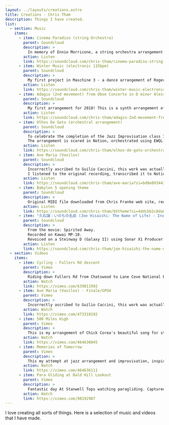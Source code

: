 ```yaml
---
layout: ../layouts/creations.astro
title: Creations - Chris Tham
description: Things I have created.
list:
  - section: Music
    items:
      - item: Cinema Paradiso (string Orchestra)
        parent: Soundcloud
        description: >
          In memory of Ennio Morricone, a string orchestra arrangement of Cinema Paradiso, transcribed by me into Finale.
        action: Listen
        link: https://soundcloud.com/chris-tham/cinema-paradiso-string-orchestra?si=915322deac8041d59228b001c4605e64&utm_source=clipboard&utm_medium=text&utm_campaign=social_sharing
      - item: Winter Music (electronic 115bpm)
        parent: Soundcloud
        description: >
          My first project in Maschine 3 - a dance arrangement of Roger Eno's track from Between Tides album, with the speed doubled to 115bpm and the Focus kit from Prismatic Bliss.
        action: Listen
        link: https://soundcloud.com/chris-tham/winter-music-electronic-115bpm?si=56566a54e8f34f36b1328291ce77d26c&utm_source=clipboard&utm_medium=text&utm_campaign=social_sharing
      - item: Adagio (2nd movement) from Oboe Concerto in D minor Alessandro Marcello
        parent: Soundcloud
        description: >
          My first arrangement for 2018! This is a synth arrangement of the slow movement from Alessandro Marcello's beautiful Oboe Concerto in D minor, op. 1 using Logic Pro native instruments. It is a beautiful and tranquil piece that is perhaps not well known (even though JS Bach transcribed it for harpsichord).
        action: Listen
        link: https://soundcloud.com/chris-tham/adagio-2nd-movement-from-oboe-concerto-in-d-minor-alessandro-marcello?si=935f905af7014be98acf4dab4a55d408&utm_source=clipboard&utm_medium=text&utm_campaign=social_sharing
      - item: Olhos De Gato (orchestral arrangement)
        parent: Soundcloud
        description: >
          To celebrate the completion of the Jazz Improvisation class I am taking, I have arranged Olhos de Gato, by Carla Bley (one of the pieces studied in class) for orchestra. I have created a string backing for the melody, then added the melody from "Memories of Tomorrow" (another piece studied in class) as a counterpoint, and also my own melody as a further counterpoint. Finally, I created a new ending, based on a descending harmonic progression.
          The arrangement is scored in Notion, orchestrated using EWQL Symphony Orchestra Gold and mastered using Ozone 5.
        action: Listen
        link: https://soundcloud.com/chris-tham/olhos-de-gato-orchestral-arrangement?si=02b0339d6afc49659b99ab75a36f7c20&utm_source=clipboard&utm_medium=text&utm_campaign=social_sharing
      - item: Ave Maria (Vavilov)
        parent: Soundcloud
        description: >
          Incorrectly ascribed to Guilio Caccini, this work was actually composed by Vladimir Fyodorovich Vavilov (Влади́мир Фёдорович Вави́лов) in 1970 and featured in his album "Lute music of the XVI-XVII cent." (Лютневая музыка 16-17 веков) released on the Melodiya label.
          I listened to the original recording, transcribed it to Notion, then rearranged it for woodwinds, strings and harp, voiced using the EWQL Symphonic Orchestra.
        action: Listen
        link: https://soundcloud.com/chris-tham/ave-maria?si=bd8e0934430a405fbf286892190f62e6&utm_source=clipboard&utm_medium=text&utm_campaign=social_sharing
      - item: Babylon 5 opening theme
        parent: Soundcloud
        description: >
          Original MIDI file downloaded from Chris Franke web site, reorchestrated using EWQL Gold and Logic Pro X.
        action: Listen
        link: https://soundcloud.com/chris-tham/b5theme?si=4ddcbb2c8da844d0b37c08f26e0ef899&utm_source=clipboard&utm_medium=text&utm_campaign=social_sharing
      - item: "久石譲：いのちの名前 (Joe Hisaishi: The Name of Life) - Instrumental version - (revoiced)"
        parent: Soundcloud
        description: >
          From the movie: Spirited Away.
          Recorded on Kawai MP-10.
          Revoiced on a Steinway D (Galaxy II) using Sonar X1 Producer Expanded
        action: Listen
        link: https://soundcloud.com/chris-tham/joe-hisaishi-the-name-of?si=1226322bb86d48fa80ac1225555f42a3&utm_source=clipboard&utm_medium=text&utm_campaign=social_sharing
  - section: Videos
    items:
      - item: Cycling - Fullers Rd descent
        parent: Vimeo
        description: >
          Riding down Fullers Rd from Chatswood to Lane Cove National Park.
        action: Watch
        link: https://vimeo.com/639811992
      - item: Ave Maria (Vavilov) - Finale/GPO4
        parent: Vimeo
        description: >
          Incorrectly ascribed to Guilio Caccini, this work was actually composed by Vladimir Fyodorovich Vavilov (Влади́мир Фёдорович Вави́лов) in 1970 and featured in his album "Lute music of the XVI-XVII cent." (Лютневая музыка 16-17 веков) released on the Melodiya label.
        action: Watch
        link: https://vimeo.com/473318192
      - item: 500 Miles High
        parent: Vimeo
        description: >
          This is my arrangement of Chick Corea's beautiful song for string quartet. I took the lead sheet and expanded it to four parts for string quartet, with each instrument (apart from cello) taking turns to play the melody, with the other instruments either providing counterpoint or harmony.
        action: Watch
        link: https://vimeo.com/464636045
      - item: Memories of Tomorrow
        parent: Vimeo
        description: >
          This my attempt at jazz arrangement and improvisation, inspired by an assignment from Gary Burton's Jazz Improvisation course at Coursera. I took the original lead sheet provided in the assignment, then expanded to four parts that are polyrhythmic as well as polyphonic (based on Latin rhythms). I also added separate improvisations for piano and flute. Finally, I added open-voiced string harmonisation in the final section to indicate the guide tones and basis for future improvisation.
        action: Watch
        link: https://vimeo.com/464636111
      - item: Para Gliding at Bald Hill Lookout
        parent: Vimeo
        description: >
          Fantastic day At Stanwell Tops watching paragliding. Captured on 11 June 2014.
        action: Watch
        link: https://vimeo.com/98192987
---
```


I love creating all sorts of things. Here is a selection of music and videos
that I have made.
